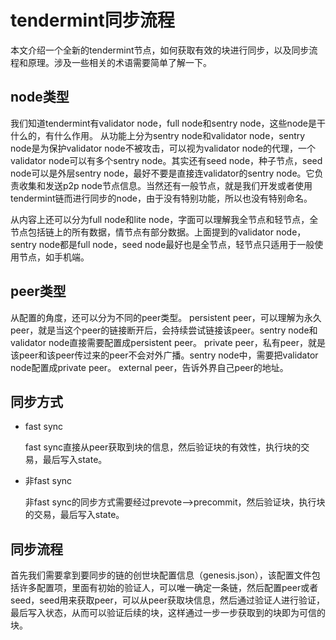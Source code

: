 # tendermint同步流程

本文介绍一个全新的tendermint节点，如何获取有效的块进行同步，以及同步流程和原理。涉及一些相关的术语需要简单了解一下。

## node类型
我们知道tendermint有validator node，full node和sentry node，这些node是干什么的，有什么作用。
从功能上分为sentry node和validator node，sentry node是为保护validator node不被攻击，可以视为validator node的代理，一个validator node可以有多个sentry node。其实还有seed node，种子节点，seed node可以是外层sentry node，最好不要是直接连validator的sentry node。它负责收集和发送p2p node节点信息。当然还有一般节点，就是我们开发或者使用tendermint链而进行同步的node，由于没有特别功能，所以也没有特别命名。

从内容上还可以分为full node和lite node，字面可以理解我全节点和轻节点，全节点包括链上的所有数据，情节点有部分数据。上面提到的validator node，sentry node都是full node，seed node最好也是全节点，轻节点只适用于一般使用节点，如手机端。

## peer类型
从配置的角度，还可以分为不同的peer类型。
persistent peer，可以理解为永久peer，就是当这个peer的链接断开后，会持续尝试链接该peer。sentry node和validator node直接需要配置成persistent peer。
private peer，私有peer，就是该peer和该peer传过来的peer不会对外广播。sentry node中，需要把validator node配置成private peer。
external peer，告诉外界自己peer的地址。


## 同步方式

* fast sync

  fast sync直接从peer获取到块的信息，然后验证块的有效性，执行块的交易，最后写入state。
  
* 非fast sync

  非fast sync的同步方式需要经过prevote-->precommit，然后验证块，执行块的交易，最后写入state。

## 同步流程
首先我们需要拿到要同步的链的创世块配置信息（genesis.json），该配置文件包括许多配置项，里面有初始的验证人，可以唯一确定一条链，然后配置peer或者seed，seed用来获取peer，可以从peer获取块信息，然后通过验证人进行验证，最后写入状态，从而可以验证后续的块，这样通过一步一步获取到的块即为可信的块。
